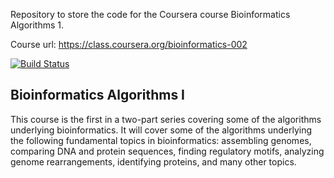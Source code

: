 Repository to store the code for the Coursera course Bioinformatics Algorithms 1.

Course url: https://class.coursera.org/bioinformatics-002

[![Build Status](https://travis-ci.org/guillermo-carrasco/bioinformatics_algorithms.svg?branch=master)](https://travis-ci.org/guillermo-carrasco/bioinformatics_algorithms)

## Bioinformatics Algorithms I
This course is the first in a two-part series covering some of the algorithms underlying bioinformatics. 
It will cover some of the algorithms underlying the following fundamental topics in bioinformatics: 
assembling genomes, comparing DNA and protein sequences, finding regulatory motifs, 
analyzing genome rearrangements, identifying proteins, and many other topics.
